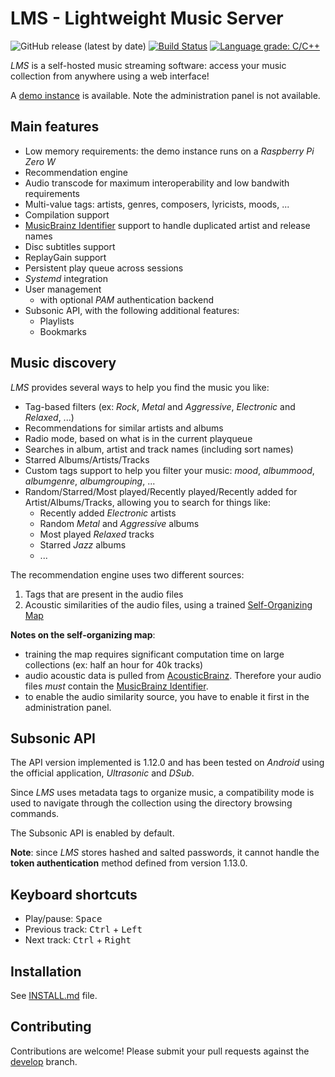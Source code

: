 # LMS - Lightweight Music Server

![GitHub release (latest by date)](https://img.shields.io/github/v/release/epoupon/lms) [![Build Status](https://travis-ci.org/epoupon/lms.svg?branch=master)](https://travis-ci.org/epoupon/lms) [![Language grade: C/C++](https://img.shields.io/lgtm/grade/cpp/g/epoupon/lms.svg?logo=lgtm&logoWidth=18)](https://lgtm.com/projects/g/epoupon/lms/context:cpp)

_LMS_ is a self-hosted music streaming software: access your music collection from anywhere using a web interface!

A [demo instance](http://lms.demo.poupon.io) is available. Note the administration panel is not available.

## Main features
* Low memory requirements: the demo instance runs on a _Raspberry Pi Zero W_
* Recommendation engine
* Audio transcode for maximum interoperability and low bandwith requirements
* Multi-value tags: artists, genres, composers, lyricists, moods, ...
* Compilation support
* [MusicBrainz Identifier](https://musicbrainz.org/doc/MusicBrainz_Identifier) support to handle duplicated artist and release names
* Disc subtitles support
* ReplayGain support
* Persistent play queue across sessions
* _Systemd_ integration
* User management
  * with optional _PAM_ authentication backend
* Subsonic API, with the following additional features:
  * Playlists
  * Bookmarks

## Music discovery
_LMS_ provides several ways to help you find the music you like:
* Tag-based filters (ex: _Rock_, _Metal_ and _Aggressive_, _Electronic_ and _Relaxed_, ...)
* Recommendations for similar artists and albums
* Radio mode, based on what is in the current playqueue
* Searches in album, artist and track names (including sort names)
* Starred Albums/Artists/Tracks
* Custom tags support to help you filter your music: _mood_, _albummood_, _albumgenre_, _albumgrouping_, ...
* Random/Starred/Most played/Recently played/Recently added for Artist/Albums/Tracks, allowing you to search for things like:
  * Recently added _Electronic_ artists
  * Random _Metal_ and _Aggressive_ albums
  * Most played _Relaxed_ tracks
  * Starred _Jazz_ albums
  * ...

The recommendation engine uses two different sources:
1. Tags that are present in the audio files
2. Acoustic similarities of the audio files, using a trained [Self-Organizing Map](https://en.wikipedia.org/wiki/Self-organizing_map)

__Notes on the self-organizing map__:
* training the map requires significant computation time on large collections (ex: half an hour for 40k tracks)
* audio acoustic data is pulled from [AcousticBrainz](https://acousticbrainz.org/). Therefore your audio files _must_ contain the [MusicBrainz Identifier](https://musicbrainz.org/doc/MusicBrainz_Identifier).
* to enable the audio similarity source, you have to enable it first in the administration panel.

## Subsonic API
The API version implemented is 1.12.0 and has been tested on _Android_ using the official application, _Ultrasonic_ and _DSub_.

Since _LMS_ uses metadata tags to organize music, a compatibility mode is used to navigate through the collection using the directory browsing commands.

The Subsonic API is enabled by default.

__Note__: since _LMS_ stores hashed and salted passwords, it cannot handle the __token authentication__ method defined from version 1.13.0.

## Keyboard shortcuts
* Play/pause: <kbd>Space</bbd>
* Previous track: <kbd>Ctrl</kbd> + <kbd>Left</kbd>
* Next track: <kbd>Ctrl</kbd> + <kbd>Right</kbd>

## Installation

See [INSTALL.md](INSTALL.md) file.

## Contributing

Contributions are welcome! Please submit your pull requests against the [develop](../../tree/develop) branch.
